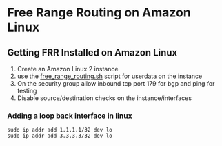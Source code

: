 # Free Range Routing on Amazon Linux

## Getting FRR Installed on Amazon Linux

1. Create an Amazon Linux 2 instance
2. use the [free_range_routing.sh](free_range_routing.sh) script for userdata on the instance
3. On the security group allow inbound tcp port 179 for bgp and ping for testing
4. Disable source/destination checks on the instance/interfaces

### Adding a loop back interface in linux
```console
sudo ip addr add 1.1.1.1/32 dev lo
sudo ip addr add 3.3.3.3/32 dev lo
```

